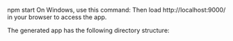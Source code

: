  npm start
On Windows, use this command:
Then load http://localhost:9000/ in your browser to access the app.

The generated app has the following directory structure: